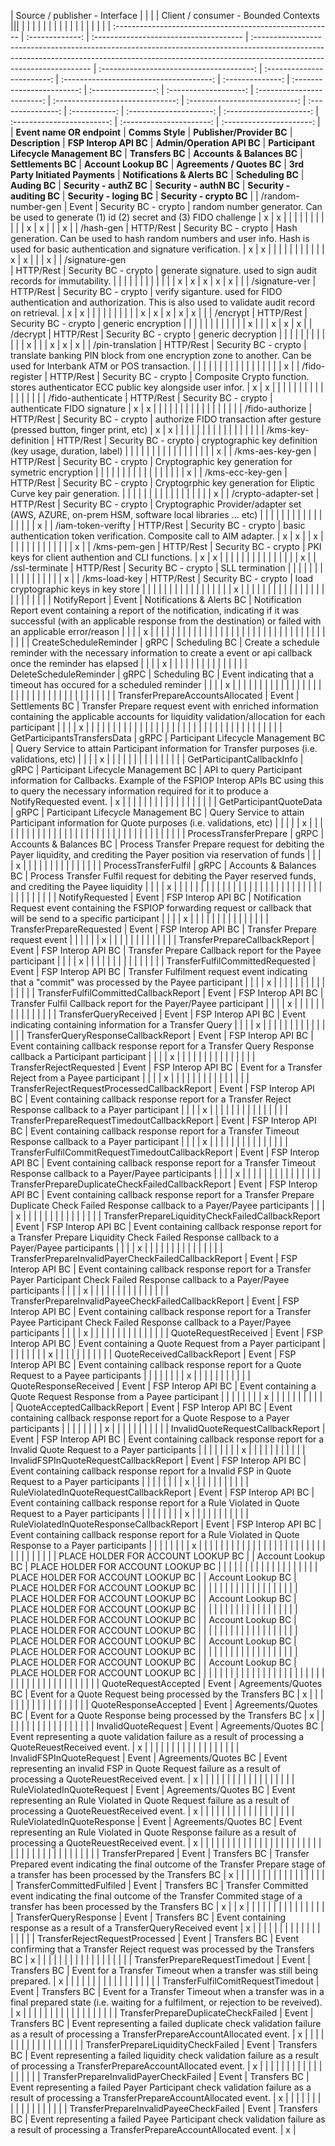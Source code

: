 | Source / publisher - Interface                       |             |                                     |                                                                                                                                                                                                 | Client / consumer - Bounded Contexts |||                        |                                     |              |                        |                |                   |                        |                              |                           |               |           |                     |                     |                        |                      |                      |
| :------------------------------------------------------ | :-------------: | :------------------------------------- | :------------------------------------------------------------------------------------------------------------------------------------------------------------------------------------------------- | :--------------------------------------: | :------------------------: | :-------------------------------------: | :--------------: | :------------------------: | :----------------: | :-------------------: | :------------------------: | :------------------------------: | :---------------------------: | :---------------: | :-----------: | :---------------------: | :---------------------: | :------------------------: | :----------------------: | :----------------------: |
| **Event name OR endpoint**                               | **Comms Style** | **Publisher/Provider BC**               | **Description**                                                                                                                                                                                     | **FSP Interop API BC**                   | **Admin/Operation API BC** | **Participant Lifecycle Management BC** | **Transfers BC** | **Accounts & Balances BC** | **Settlements BC** | **Account Lookup BC** | **Agreements / Quotes BC** | **3rd Party Initiated Payments** | **Notifications & Alerts BC** | **Scheduling BC** | **Auding BC** | **Security - authZ BC** | **Security - authN BC** | **Security - auditing BC** | **Security - loging BC** | **Security - crypto BC** |
| /random-number-gen                                   | Event       | Security BC - crypto                | random number generator. Can be used to generate (1) id (2) secret and (3) FIDO challenge                                                                                                       | x                                    | x                      |                                     |              |                        |                |                   |                        |                              |                           |               |           | x                   | x                   |                        |                      | x                    |
| /hash-gen                                            | HTTP/Rest   | Security BC - crypto                | Hash generation. Can be used to hash random numbers and user info. Hash is used for basic authentication and signature verification.                                                            | x                                    | x                      |                                     |              |                        |                |                   |                        |                              |                           |               |           | x                   | x                   |                        |                      | x                    |
| /signature-gen<br/>                                  | HTTP/Rest   | Security BC - crypto                | generate signature. used to sign audit records for immutability.                                                                                                                                |                                      |                        |                                     |              |                        |                |                   |                        |                              |                           |               | x         | x                   | x                   | x                      | x                    |                      |
| /signature-ver                                       | HTTP/Rest   | Security BC - crypto                | verify siganture. used for FIDO authentication and authorization. This is also used to validate audit record on retrieval.                                                                      | x                                    | x                      |                                     |              |                        |                |                   |                        |                              |                           |               | x         | x                   | x                   | x                      | x                    |                      |
| /encrypt                                             | HTTP/Rest   | Security BC - crypto                | generic encryption                                                                                                                                                                              |                                      |                        |                                     |              |                        |                |                   |                        |                              |                           |               | x         |                     |                     | x                      | x                    | x                    |
| /decrypt                                             | HTTP/Rest   | Security BC - crypto                | generic decryption                                                                                                                                                                              |                                      |                        |                                     |              |                        |                |                   |                        |                              |                           |               | x         |                     |                     | x                      | x                    | x                    |
| /pin-translation                                     | HTTP/Rest   | Security BC - crypto                | translate banking PIN block from one encryption zone to another. Can be used for Interbank ATM or POS transaction.                                                                              |                                      |                        |                                     |              |                        |                |                   |                        |                              |                           |               |           |                     |                     |                        |                      | x                    |
| /fido-register                                       | HTTP/Rest   | Security BC - crypto                | Composite Crypto function. stores authenticator ECC public key alongside user infor.                                                                                                            | x                                    | x                      |                                     |              |                        |                |                   |                        |                              |                           |               |           |                     |                     |                        |                      |                      |
| /fido-authenticate                                   | HTTP/Rest   | Security BC - crypto                | authenticate FIDO signature                                                                                                                                                                     | x                                    | x                      |                                     |              |                        |                |                   |                        |                              |                           |               |           |                     |                     |                        |                      |                      |
| /fido-authorize                                      | HTTP/Rest   | Security BC - crypto                | authorize FIDO transaction after gesture (pressed button, finger print, etc)                                                                                                                    | x                                    | x                      |                                     |              |                        |                |                   |                        |                              |                           |               |           |                     |                     |                        |                      |                      |
| /kms-key-definition                                  | HTTP/Rest   | Security BC - crypto                | cryptographic key definition (key usage, duration, label)                                                                                                                                       |                                      |                        |                                     |              |                        |                |                   |                        |                              |                           |               |           |                     |                     |                        |                      | x                    |
| /kms-aes-key-gen                                     | HTTP/Rest   | Security BC - crypto                | Cryptographic key generation for symetric encryption                                                                                                                                            |                                      |                        |                                     |              |                        |                |                   |                        |                              |                           |               |           |                     |                     |                        |                      | x                    |
| /kms-ecc-key-gen                                     | HTTP/Rest   | Security BC - crypto                | Cryptogrphic key generation for Eliptic Curve key pair generation.                                                                                                                              |                                      |                        |                                     |              |                        |                |                   |                        |                              |                           |               |           |                     |                     |                        |                      | x                    |
| /crypto-adapter-set                                  | HTTP/Rest   | Security BC - crypto                | Cryptographic Provider/adapter set (AWS, AZURE, on-prem HSM, software local libraries ... etc)                                                                                                  |                                      |                        |                                     |              |                        |                |                   |                        |                              |                           |               |           |                     |                     |                        |                      | x                    |
| /iam-token-verifty                                   | HTTP/Rest   | Security BC - crypto                | basic authentication token verification. Composite call to AIM adapter.                                                                                                                         | x                                    | x                      |                                     | x            |                        |                |                   |                        |                              |                           |               |           |                     |                     |                        |                      | x                    |
| /kms-pem-gen                                         | HTTP/Rest   | Security BC - crypto                | PKI keys for client authention and CLI functions.                                                                                                                                               | x                                    | x                      |                                     |              |                        |                |                   |                        |                              |                           |               |           |                     |                     |                        |                      | x                    |
| /ssl-terminate                                       | HTTP/Rest   | Security BC - crypto                | SLL termination                                                                                                                                                                                 |                                      |                        |                                     |              |                        |                |                   |                        |                              |                           |               |           |                     |                     |                        |                      | x                    |
| /kms-load-key                                        | HTTP/Rest   | Security BC - crypto                | load cryptographic keys in key store                                                                                                                                                            |                                      |                        |                                     |              |                        |                |                   |                        |                              |                           |               |           |                     |                     |                        |                      | x                    |
|                                                      |             |                                     |                                                                                                                                                                                                 |                                      |                        |                                     |              |                        |                |                   |                        |                              |                           |               |           |                     |                     |                        |                      |                      |
| NotifyReport                                         | Event       | Notifications & Alerts BC           | Notification Report event containing a report of the notification, indicating if it was successful (with an applicable response from the destination) or failed with an applicable error/reason |                                      |                        |                                     | x            |                        |                |                   |                        |                              |                           |               |           |                     |                     |                        |                      |                      |
|                                                      |             |                                     |                                                                                                                                                                                                 |                                      |                        |                                     |              |                        |                |                   |                        |                              |                           |               |           |                     |                     |                        |                      |                      |
| CreateScheduleReminder                               | gRPC        | Scheduling BC                       | Create a schedule reminder with the necessary information to create a event or api callback once the reminder has elapsed                                                                       |                                      |                        |                                     | x            |                        |                |                   |                        |                              |                           |               |           |                     |                     |                        |                      |                      |
| DeleteScheduleReminder                               | gRPC        | Scheduling BC                       | Event indicating that a timeout has occured for a scheduled reminder                                                                                                                            |                                      |                        |                                     | x            |                        |                |                   |                        |                              |                           |               |           |                     |                     |                        |                      |                      |
|                                                      |             |                                     |                                                                                                                                                                                                 |                                      |                        |                                     |              |                        |                |                   |                        |                              |                           |               |           |                     |                     |                        |                      |                      |
| TransferPrepareAccountsAllocated                     | Event       | Settlements BC                      | Transfer Prepare request event with enriched information containing the applicable accounts for liquidity validation/allocation for each participant                                            |                                      |                        |                                     | x            |                        |                |                   |                        |                              |                           |               |           |                     |                     |                        |                      |                      |
|                                                      |             |                                     |                                                                                                                                                                                                 |                                      |                        |                                     |              |                        |                |                   |                        |                              |                           |               |           |                     |                     |                        |                      |                      |
| GetParticipantsTransfersData                         | gRPC        | Participant Lifecycle Management BC | Query Service to attain Participant information for Transfer purposes (i.e. validations, etc)                                                                                                   |                                      |                        |                                     | x            |                        |                |                   |                        |                              |                           |               |           |                     |                     |                        |                      |                      |
| GetParticipantCallbackInfo                           | gRPC        | Participant Lifecycle Management BC | API to query Participant information for Callbacks. Example of the FSPIOP Interop APIs BC using this to query the necessary information required for it to produce a NotifyRequested event.     | x                                    |                        |                                     |              |                        |                |                   |                        |                              |                           |               |           |                     |                     |                        |                      |                      |
| GetParticipantQuoteData                              | gRPC        | Participant Lifecycle Management BC | Query Service to attain Participant information for Quote purposes (i.e. validations, etc)                                                                                                      |                                      |                        |                                     |              | x                      |                |                   |                        |                              |                           |               |           |                     |                     |                        |                      |                      |
|                                                      |             |                                     |                                                                                                                                                                                                 |                                      |                        |                                     |              |                        |                |                   |                        |                              |                           |               |           |                     |                     |                        |                      |                      |
| ProcessTransferPrepare                               | gRPC        | Accounts & Balances BC              | Process Transfer Prepare request for debiting the Payer liquidity, and crediting the Payer position via reservation of funds                                                                    |                                      |                        |                                     | x            |                        |                |                   |                        |                              |                           |               |           |                     |                     |                        |                      |                      |
| ProcessTransferFulfil                                | gRPC        | Accounts & Balances BC              | Process Transfer Fulfil request for debiting the Payer reserved funds, and crediting the Payee liquidity                                                                                        |                                      |                        |                                     | x            |                        |                |                   |                        |                              |                           |               |           |                     |                     |                        |                      |                      |
|                                                      |             |                                     |                                                                                                                                                                                                 |                                      |                        |                                     |              |                        |                |                   |                        |                              |                           |               |           |                     |                     |                        |                      |                      |
| NotifyRequested                                      | Event       | FSP Interop API BC                  | Notification Request event containing the FSPIOP forwarding request or callback that will be send to a specific participant                                                                     |                                      |                        |                                     | x            |                        |                |                   |                        |                              |                           |               |           |                     |                     |                        |                      |                      |
| TransferPrepareRequested                             | Event       | FSP Interop API BC                  | Transfer Prepare request event                                                                                                                                                                  |                                      |                        |                                     |              |                        | x              |                   |                        |                              |                           |               |           |                     |                     |                        |                      |                      |
| TransferPrepareCallbackReport                        | Event       | FSP Interop API BC                  | Transfer Prepare Callback report for the Payee participant                                                                                                                                      |                                      |                        |                                     | x            |                        |                |                   |                        |                              |                           |               |           |                     |                     |                        |                      |                      |
| TransferFulfilCommittedRequested                     | Event       | FSP Interop API BC                  | Transfer Fulfilment request event indicating that a "commit" was processed by the Payee participant                                                                                             |                                      |                        |                                     | x            |                        |                |                   |                        |                              |                           |               |           |                     |                     |                        |                      |                      |
| TransferFulfilCommittedCallbackReport                | Event       | FSP Interop API BC                  | Transfer Fulfil Callback report for the Payer/Payee participant                                                                                                                                 |                                      |                        |                                     | x            |                        |                |                   |                        |                              |                           |               |           |                     |                     |                        |                      |                      |
| TransferQueryReceived                                | Event       | FSP Interop API BC                  | Event indicating containing information for a Transfer Query                                                                                                                                    |                                      |                        |                                     | x            |                        |                |                   |                        |                              |                           |               |           |                     |                     |                        |                      |                      |
| TransferQueryResponseCallbackReport                  | Event       | FSP Interop API BC                  | Event containing callback response report for a Transfer Query Response callback a Participant participant                                                                                      |                                      |                        |                                     | x            |                        |                |                   |                        |                              |                           |               |           |                     |                     |                        |                      |                      |
| TransferRejectRequested                              | Event       | FSP Interop API BC                  | Event for a Transfer Reject from a Payee participant                                                                                                                                            |                                      |                        |                                     | x            |                        |                |                   |                        |                              |                           |               |           |                     |                     |                        |                      |                      |
| TransferRejectRequestProcessedCallbackReport         | Event       | FSP Interop API BC                  | Event containing callback response report for a Transfer Reject Response callback to a Payer participant                                                                                        |                                      |                        |                                     | x            |                        |                |                   |                        |                              |                           |               |           |                     |                     |                        |                      |                      |
| TransferPrepareRequestTimedoutCallbackReport         | Event       | FSP Interop API BC                  | Event containing callback response report for a Transfer Timeout Response callback to a Payer participant                                                                                       |                                      |                        |                                     | x            |                        |                |                   |                        |                              |                           |               |           |                     |                     |                        |                      |                      |
| TransferFulfilCommitRequestTimedoutCallbackReport    | Event       | FSP Interop API BC                  | Event containing callback response report for a Transfer Timeout Response callback to a Payer/Payee participants                                                                                |                                      |                        |                                     | x            |                        |                |                   |                        |                              |                           |               |           |                     |                     |                        |                      |                      |
| TransferPrepareDuplicateCheckFailedCallbackReport    | Event       | FSP Interop API BC                  | Event containing callback response report for a Transfer Prepare Duplicate Check Failed Response callback to a Payer/Payee participants                                                         |                                      |                        |                                     | x            |                        |                |                   |                        |                              |                           |               |           |                     |                     |                        |                      |                      |
| TransferPrepareLiquidityCheckFailedCallbackReport    | Event       | FSP Interop API BC                  | Event containing callback response report for a Transfer Prepare Liquidity Check Failed Response callback to a Payer/Payee participants                                                         |                                      |                        |                                     | x            |                        |                |                   |                        |                              |                           |               |           |                     |                     |                        |                      |                      |
| TransferPrepareInvalidPayerCheckFailedCallbackReport | Event       | FSP Interop API BC                  | Event containing callback response report for a Transfer Payer Participant Check Failed Response callback to a Payer/Payee participants                                                         |                                      |                        |                                     | x            |                        |                |                   |                        |                              |                           |               |           |                     |                     |                        |                      |                      |
| TransferPrepareInvalidPayeeCheckFailedCallbackReport | Event       | FSP Interop API BC                  | Event containing callback response report for a Transfer Payee Participant Check Failed Response callback to a Payer/Payee participants                                                         |                                      |                        |                                     | x            |                        |                |                   |                        |                              |                           |               |           |                     |                     |                        |                      |                      |
| QuoteRequestReceived                                 | Event       | FSP Interop API BC                  | Event containing a Quote Request from a Payer participant                                                                                                                                       |                                      |                        |                                     |              |                        |                |                   | x                      |                              |                           |               |           |                     |                     |                        |                      |                      |
| QuoteReceivedCallbackReport                          | Event       | FSP Interop API BC                  | Event containing callback response report for a Quote Request to a Payee participants                                                                                                           |                                      |                        |                                     |              |                        |                |                   | x                      |                              |                           |               |           |                     |                     |                        |                      |                      |
| QuoteResponseReceived                                | Event       | FSP Interop API BC                  | Event containing a Quote Request Response from a Payee participant                                                                                                                              |                                      |                        |                                     |              |                        |                |                   | x                      |                              |                           |               |           |                     |                     |                        |                      |                      |
| QuoteAcceptedCallbackReport                          | Event       | FSP Interop API BC                  | Event containing callback response report for a Quote Respose to a Payer participants                                                                                                           |                                      |                        |                                     |              |                        |                |                   | x                      |                              |                           |               |           |                     |                     |                        |                      |                      |
| InvalidQuoteRequestCallbackReport                    | Event       | FSP Interop API BC                  | Event containing callback response report for a Invalid Quote Request to a Payer participants                                                                                                   |                                      |                        |                                     |              |                        |                |                   | x                      |                              |                           |               |           |                     |                     |                        |                      |                      |
| InvalidFSPInQuoteRequestCallbackReport               | Event       | FSP Interop API BC                  | Event containing callback response report for a Invalid FSP in Quote Request to a Payer participants                                                                                            |                                      |                        |                                     |              |                        |                |                   | x                      |                              |                           |               |           |                     |                     |                        |                      |                      |
| RuleViolatedInQuoteRequestCallbackReport             | Event       | FSP Interop API BC                  | Event containing callback response report for a Rule Violated in Quote Request to a Payer participants                                                                                          |                                      |                        |                                     |              |                        |                |                   | x                      |                              |                           |               |           |                     |                     |                        |                      |                      |
| RuleViolatedInQuoteResponseCallbackReport            | Event       | FSP Interop API BC                  | Event containing callback response report for a Rule Violated in Quote Response to a Payer participants                                                                                         |                                      |                        |                                     |              |                        |                |                   | x                      |                              |                           |               |           |                     |                     |                        |                      |                      |
|                                                      |             |                                     |                                                                                                                                                                                                 |                                      |                        |                                     |              |                        |                |                   |                        |                              |                           |               |           |                     |                     |                        |                      |                      |
| PLACE HOLDER FOR ACCOUNT LOOKUP BC                   |             | Account Lookup BC                   | PLACE HOLDER FOR ACCOUNT LOOKUP BC                                                                                                                                                              |                                      |                        |                                     |              |                        |                |                   |                        |                              |                           |               |           |                     |                     |                        |                      |                      |
| PLACE HOLDER FOR ACCOUNT LOOKUP BC                   |             | Account Lookup BC                   | PLACE HOLDER FOR ACCOUNT LOOKUP BC                                                                                                                                                              |                                      |                        |                                     |              |                        |                |                   |                        |                              |                           |               |           |                     |                     |                        |                      |                      |
| PLACE HOLDER FOR ACCOUNT LOOKUP BC                   |             | Account Lookup BC                   | PLACE HOLDER FOR ACCOUNT LOOKUP BC                                                                                                                                                              |                                      |                        |                                     |              |                        |                |                   |                        |                              |                           |               |           |                     |                     |                        |                      |                      |
| PLACE HOLDER FOR ACCOUNT LOOKUP BC                   |             | Account Lookup BC                   | PLACE HOLDER FOR ACCOUNT LOOKUP BC                                                                                                                                                              |                                      |                        |                                     |              |                        |                |                   |                        |                              |                           |               |           |                     |                     |                        |                      |                      |
| PLACE HOLDER FOR ACCOUNT LOOKUP BC                   |             | Account Lookup BC                   | PLACE HOLDER FOR ACCOUNT LOOKUP BC                                                                                                                                                              |                                      |                        |                                     |              |                        |                |                   |                        |                              |                           |               |           |                     |                     |                        |                      |                      |
| PLACE HOLDER FOR ACCOUNT LOOKUP BC                   |             | Account Lookup BC                   | PLACE HOLDER FOR ACCOUNT LOOKUP BC                                                                                                                                                              |                                      |                        |                                     |              |                        |                |                   |                        |                              |                           |               |           |                     |                     |                        |                      |                      |
|                                                      |             |                                     |                                                                                                                                                                                                 |                                      |                        |                                     |              |                        |                |                   |                        |                              |                           |               |           |                     |                     |                        |                      |                      |
| QuoteRequestAccepted                                 | Event       | Agreements/Quotes BC                | Event for a Quote Request being processed by the Transfers BC                                                                                                                                   | x                                    |                        |                                     |              |                        |                |                   |                        |                              |                           |               |           |                     |                     |                        |                      |                      |
| QuoteResponseAccepted                                | Event       | Agreements/Quotes BC                | Event for a Quote Response being processed by the Transfers BC                                                                                                                                  | x                                    |                        |                                     |              |                        |                |                   |                        |                              |                           |               |           |                     |                     |                        |                      |                      |
| InvalidQuoteRequest                                  | Event       | Agreements/Quotes BC                | Event representing a quote validation failure as a result of processing a QuoteReuestReceived event.                                                                                            | x                                    |                        |                                     |              |                        |                |                   |                        |                              |                           |               |           |                     |                     |                        |                      |                      |
| InvalidFSPInQuoteRequest                             | Event       | Agreements/Quotes BC                | Event representing an invalid FSP in Quote Request failure as a result of processing a QuoteReuestReceived event.                                                                               | x                                    |                        |                                     |              |                        |                |                   |                        |                              |                           |               |           |                     |                     |                        |                      |                      |
| RuleViolatedInQuoteRequest                           | Event       | Agreements/Quotes BC                | Event representing an Rule Violated in Quote Request failure as a result of processing a QuoteReuestReceived event.                                                                             | x                                    |                        |                                     |              |                        |                |                   |                        |                              |                           |               |           |                     |                     |                        |                      |                      |
| RuleViolatedInQuoteResponse                          | Event       | Agreements/Quotes BC                | Event representing an Rule Violated in Quote Response failure as a result of processing a QuoteReuestReceived event.                                                                            | x                                    |                        |                                     |              |                        |                |                   |                        |                              |                           |               |           |                     |                     |                        |                      |                      |
|                                                      |             |                                     |                                                                                                                                                                                                 |                                      |                        |                                     |              |                        |                |                   |                        |                              |                           |               |           |                     |                     |                        |                      |                      |
| TransferPrepared                                     | Event       | Transfers BC                        | Transfer Prepared event indicating the final outcome of the Transfer Prepare stage of a transfer has been processed by the Transfers BC                                                         | x                                    |                        |                                     |              |                        |                |                   |                        |                              |                           |               |           |                     |                     |                        |                      |                      |
| TransferCommittedFulfiled                            | Event       | Transfers BC                        | Transfer Committed event indicating the final outcome of the Transfer Commited stage of a transfer has been processed by the Transfers BC                                                       | x                                    |                        | x                                   |              |                        |                |                   |                        |                              |                           |               |           |                     |                     |                        |                      |                      |
| TransferQueryResponse                                | Event       | Transfers BC                        | Event containing response as a result of a TransferQueryReceived event                                                                                                                          | x                                    |                        |                                     |              |                        |                |                   |                        |                              |                           |               |           |                     |                     |                        |                      |                      |
| TransferRejectRequestProcessed                       | Event       | Transfers BC                        | Event confirming that a Transfer Reject request was processed by the Transfers BC                                                                                                               | x                                    |                        |                                     |              |                        |                |                   |                        |                              |                           |               |           |                     |                     |                        |                      |                      |
| TransferPrepareRequestTimedout                       | Event       | Transfers BC                        | Event for a Transfer Timeout when a transfer was still being prepared.                                                                                                                          | x                                    |                        |                                     |              |                        |                |                   |                        |                              |                           |               |           |                     |                     |                        |                      |                      |
| TransferFulfilComitRequestTimedout                   | Event       | Transfers BC                        | Event for a Transfer Timeout when a transfer was in a final prepared state (i.e. waiting for a fulfilment, or rejection to be reveived).                                                        | x                                    |                        |                                     |              |                        |                |                   |                        |                              |                           |               |           |                     |                     |                        |                      |                      |
| TransferPrepareDuplicateCheckFailed                  | Event       | Transfers BC                        | Event representing a failed duplicate check validation failure as a result of processing a TransferPrepareAccountAllocated event.                                                               | x                                    |                        |                                     |              |                        |                |                   |                        |                              |                           |               |           |                     |                     |                        |                      |                      |
| TransferPrepareLiquidityCheckFailed                  | Event       | Transfers BC                        | Event representing a failed liquidity check validation failure as a result of processing a TransferPrepareAccountAllocated event.                                                               | x                                    |                        |                                     |              |                        |                |                   |                        |                              |                           |               |           |                     |                     |                        |                      |                      |
| TransferPrepareInvalidPayerCheckFailed               | Event       | Transfers BC                        | Event representing a failed Payer Participant check validation failure as a result of processing a TransferPrepareAccountAllocated event.                                                       | x                                    |                        |                                     |              |                        |                |                   |                        |                              |                           |               |           |                     |                     |                        |                      |                      |
| TransferPrepareInvalidPayeeCheckFailed               | Event       | Transfers BC                        | Event representing a failed Payee Participant check validation failure as a result of processing a TransferPrepareAccountAllocated event.                                                       | x                                    |